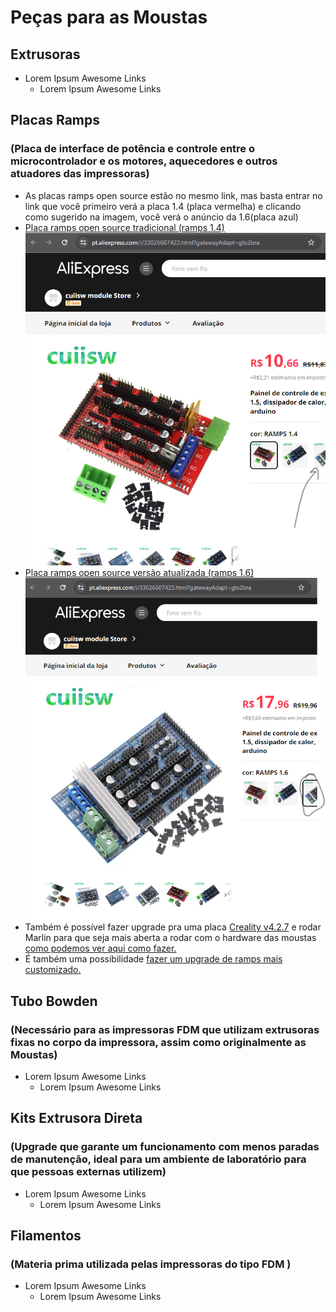 # Peças para as Moustas

## Extrusoras
- Lorem Ipsum Awesome Links
  - Lorem Ipsum Awesome Links
## Placas Ramps
### (Placa de interface de potência e controle entre o microcontrolador e os motores, aquecedores e outros atuadores das impressoras)
- As placas ramps open source estão no mesmo link, mas basta entrar no link que você primeiro verá a placa 1.4 (placa vermelha) e clicando como sugerido na imagem, você verá o anúncio da 1.6(placa azul)
- [Placa ramps open source tradicional (ramps 1.4)](https://pt.aliexpress.com/i/33026607423.html?gatewayAdapt=glo2bra)
![First test on the car](static%2Framps_1.4.png)
- [Placa ramps open source versão atualizada (ramps 1.6)](https://pt.aliexpress.com/i/33026607423.html?gatewayAdapt=glo2bra)
![First test on the car](static%2Framps_1.6.png)
- Também é possível fazer upgrade pra uma placa [Creality v4.2.7](https://pt.aliexpress.com/item/1005005643468313.html?src=google&src=google&albch=shopping&acnt=768-202-3196&slnk=&plac=&mtctp=&albbt=Google_7_shopping&isSmbAutoCall=false&needSmbHouyi=false&albcp=19639392923&albag=&trgt=&crea=pt1005005643468313&netw=x&device=c&albpg=&albpd=pt1005005643468313&gad_source=1&gclid=Cj0KCQjwwYSwBhDcARIsAOyL0fioGIl-sV1T5MIa56E-jRqjCRi6IDRnlnXbYHGEom4N3uBBhEsmVCoaAvR1EALw_wcB&gclsrc=aw.ds&aff_fcid=a14aadf681ab4413bc9cf60d76bc5a87-1711421506508-00389-UneMJZVf&aff_fsk=UneMJZVf&aff_platform=aaf&sk=UneMJZVf&aff_trace_key=a14aadf681ab4413bc9cf60d76bc5a87-1711421506508-00389-UneMJZVf&terminal_id=543ecc0786574ec1a9f6ffe12dbe4794&afSmartRedirect=y) e rodar Marlin para que seja mais aberta a rodar com o hardware das moustas [como podemos ver aqui como fazer.](https://all3dp.com/2/creality-silent-board-ender-3/#google_vignette)
- É também uma possibilidade [fazer um upgrade de ramps mais customizado.](https://www.reddit.com/r/klippers/comments/ozio1o/a_diy_4x_tmc2226_addon_board_for_silent_upgrades/)
## Tubo Bowden
### (Necessário para as impressoras FDM que utilizam extrusoras fixas no corpo da impressora, assim como originalmente as Moustas)
- Lorem Ipsum Awesome Links
  - Lorem Ipsum Awesome Links
## Kits Extrusora Direta 
### (Upgrade que garante um funcionamento com menos paradas de manutenção, ideal para um ambiente de laboratório para que pessoas externas utilizem)
- Lorem Ipsum Awesome Links
  - Lorem Ipsum Awesome Links
## Filamentos
### (Materia prima utilizada pelas impressoras do tipo FDM )
- Lorem Ipsum Awesome Links
  - Lorem Ipsum Awesome Links
